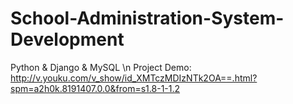 # School-Administration-System-Development
Python &amp; Django &amp; MySQL
\n Project Demo:
http://v.youku.com/v_show/id_XMTczMDIzNTk2OA==.html?spm=a2h0k.8191407.0.0&from=s1.8-1-1.2
